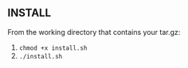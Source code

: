 ## INSTALL

From the working directory that contains your tar.gz:

1. `chmod +x install.sh`
2. `./install.sh`
